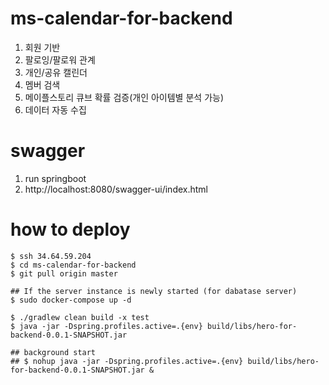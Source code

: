 # ms-calendar-for-backend
1. 회원 기반
2. 팔로잉/팔로워 관계
3. 개인/공유 캘린더
4. 멤버 검색
5. 메이플스토리 큐브 확률 검증(개인 아이템별 분석 가능)
6. 데이터 자동 수집

# swagger
1. run springboot
2. http://localhost:8080/swagger-ui/index.html

# how to deploy

```
$ ssh 34.64.59.204
$ cd ms-calendar-for-backend
$ git pull origin master

## If the server instance is newly started (for dabatase server)
$ sudo docker-compose up -d 

$ ./gradlew clean build -x test
$ java -jar -Dspring.profiles.active=.{env} build/libs/hero-for-backend-0.0.1-SNAPSHOT.jar 

## background start 
## $ nohup java -jar -Dspring.profiles.active=.{env} build/libs/hero-for-backend-0.0.1-SNAPSHOT.jar &
```
